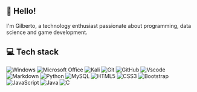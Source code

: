 ## 👋 Hello!

I'm Gilberto, a technology enthusiast passionate about programming, data science and game development.

## 💻 Tech stack

![Windows](https://img.shields.io/badge/Windows-000?style=for-the-badge&logo=windows&logoColor=2CA5E0)  ![Microsoft Office](https://img.shields.io/badge/Microsoft_Office-D83B01?style=for-the-badge&logo=microsoft-office&logoColor=white)    ![Kali](https://img.shields.io/badge/Kali-268BEE?style=for-the-badge&logo=kalilinux&logoColor=white)  ![Git](https://img.shields.io/badge/GIT-E44C30?style=for-the-badge&logo=git&logoColor=white) ![GitHub](https://img.shields.io/badge/github-%23121011.svg?style=for-the-badge&logo=github&logoColor=white)  ![Vscode](https://img.shields.io/badge/Vscode-007ACC?style=for-the-badge&logo=visual-studio-code&logoColor=white)    ![Markdown](https://img.shields.io/badge/Markdown-000?style=for-the-badge&logo=markdown)  ![Python](https://img.shields.io/badge/python-3670A0?style=for-the-badge&logo=python&logoColor=ffdd54)     ![MySQL](https://img.shields.io/badge/MySQL-00000F?style=for-the-badge&logo=mysql&logoColor=white)     ![HTML5](https://img.shields.io/badge/HTML5-E34F26?style=for-the-badge&logo=html5&logoColor=white)    ![CSS3](https://img.shields.io/badge/CSS3-1572B6?style=for-the-badge&logo=css3&logoColor=white)   ![Bootstrap](https://img.shields.io/badge/bootstrap-%238511FA.svg?style=for-the-badge&logo=bootstrap&logoColor=white) ![JavaScript](https://img.shields.io/badge/JavaScript-F7DF1E?style=for-the-badge&logo=javascript&logoColor=black)    ![Java](https://img.shields.io/badge/java-%23ED8B00.svg?style=for-the-badge&logo=openjdk&logoColor=white)  ![C](https://img.shields.io/badge/c-%2300599C.svg?style=for-the-badge&logo=c&logoColor=white)
